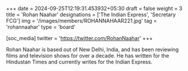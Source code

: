 +++
date = 2024-09-25T12:19:31.453932+05:30
draft = false
weight = 3
title = 'Rohan Naahar'
designations = ['The Indian Express', 'Secretary FCG']
img = '/images/members/ROHANNAHAAR221.jpg'
tag = 'rohannaahar'
type = 'board'

[soc_media]
twitter = 'https://twitter.com/RohanNaahar'
+++

Rohan Naahar is based out of New Delhi, India, and has been reviewing films and television shows for over a decade. He has written for the Hindustan Times and currently writes for the Indian Express.
